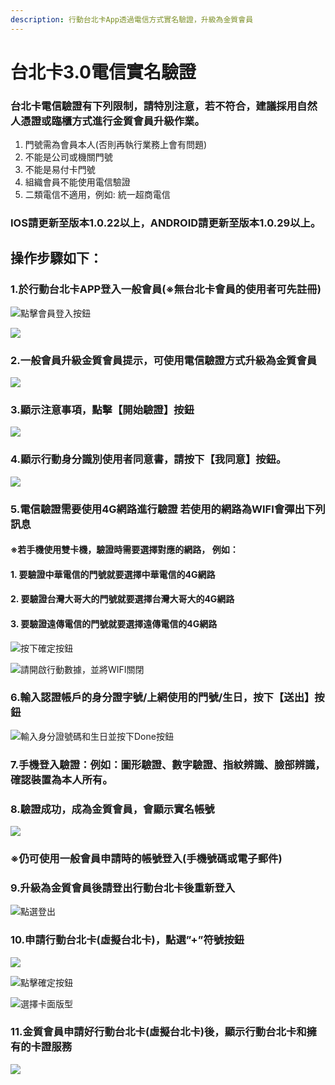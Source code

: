```yaml
---
description: 行動台北卡App透過電信方式實名驗證，升級為金質會員
---
```


# 台北卡3.0電信實名驗證

### 台北卡電信驗證有下列限制，請特別注意，若不符合，建議採用自然人憑證或臨櫃方式進行金質會員升級作業。

1. 門號需為會員本人\(否則再執行業務上會有問題\)
2. 不能是公司或機關門號
3. 不能是易付卡門號
4. 組織會員不能使用電信驗證
5. 二類電信不適用，例如: 統一超商電信

### IOS請更新至版本1.0.22以上，ANDROID請更新至版本1.0.29以上。

## 操作步驟如下：

### 1.於行動台北卡APP登入一般會員\(※無台北卡會員的使用者可先註冊\)

![&#x9EDE;&#x64CA;&#x6703;&#x54E1;&#x767B;&#x5165;&#x6309;&#x9215;](.gitbook/assets/image%20%2812%29.png)

![](.gitbook/assets/image%20%2825%29.png)

### 2.一般會員升級金質會員提示，可使用電信驗證方式升級為金質會員

![](.gitbook/assets/image%20%2816%29.png)

### 3.顯示注意事項，點擊【開始驗證】按鈕

![](.gitbook/assets/image%20%286%29.png)

### 4.顯示行動身分識別使用者同意書，請按下【我同意】按鈕。

![](.gitbook/assets/image%20%2813%29.png)

### 5.電信驗證需要使用4G網路進行驗證 若使用的網路為WIFI會彈出下列訊息 

#### ※若手機使用雙卡機，驗證時需要選擇對應的網路， 例如： 

#### 1. 要驗證中華電信的門號就要選擇中華電信的4G網路

####  2. 要驗證台灣大哥大的門號就要選擇台灣大哥大的4G網路

####  3. 要驗證遠傳電信的門號就要選擇遠傳電信的4G網路

![&#x6309;&#x4E0B;&#x78BA;&#x5B9A;&#x6309;&#x9215;](.gitbook/assets/image%20%2820%29.png)

![&#x8ACB;&#x958B;&#x555F;&#x884C;&#x52D5;&#x6578;&#x64DA;&#xFF0C;&#x4E26;&#x5C07;WIFI&#x95DC;&#x9589;](.gitbook/assets/image%20%282%29.png)

### 6.輸入認證帳戶的身分證字號/上網使用的門號/生日，按下【送出】按鈕

![&#x8F38;&#x5165;&#x8EAB;&#x5206;&#x8B49;&#x865F;&#x78BC;&#x548C;&#x751F;&#x65E5;&#x4E26;&#x6309;&#x4E0B;Done&#x6309;&#x9215;](.gitbook/assets/image.png)

### 7.手機登入驗證：例如：圖形驗證、數字驗證、指紋辨識、臉部辨識，確認裝置為本人所有。

### 8.驗證成功，成為金質會員，會顯示實名帳號 

![](.gitbook/assets/image%20%2821%29.png)

### ※仍可使用一般會員申請時的帳號登入\(手機號碼或電子郵件\)

### 9.升級為金質會員後請登出行動台北卡後重新登入

![&#x9EDE;&#x9078;&#x767B;&#x51FA;](.gitbook/assets/image%20%285%29.png)

### 10.申請行動台北卡\(虛擬台北卡\)，點選”+”符號按鈕

![](.gitbook/assets/image%20%2822%29.png)

![&#x9EDE;&#x64CA;&#x78BA;&#x5B9A;&#x6309;&#x9215;](.gitbook/assets/image%20%281%29.png)

![&#x9078;&#x64C7;&#x5361;&#x9762;&#x7248;&#x578B;](.gitbook/assets/image%20%289%29.png)

### 11.金質會員申請好行動台北卡\(虛擬台北卡\)後，顯示行動台北卡和擁有的卡證服務

![](.gitbook/assets/image%20%2826%29.png)


